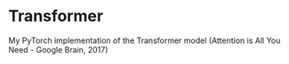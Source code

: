 # Transformer 
My PyTorch implementation of the Transformer model (Attention is All You Need - Google Brain, 2017)
